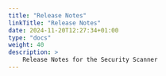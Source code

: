 ```yaml
---
title: "Release Notes"
linkTitle: "Release Notes"
date: 2024-11-20T12:27:34+01:00
type: "docs"
weight: 40
description: >
    Release Notes for the Security Scanner
---
```

